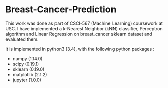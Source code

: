 # Breast-Cancer-Prediction

This work was done as part of CSCI-567 (Machine Learning) coursework at USC. I have implemented a k-Nearest Neighbor (kNN) classifier, Perceptron algorithm and Linear Regression on breast_cancer sklearn dataset and evaluated them.

It is implemented in python3 (3.4), with the following python packages :
-   numpy (1.14.0)
-   scipy (0.19.1)
-   sklearn (0.19.0)
-   matplotlib (2.1.2)
-   jupyter (1.0.0)

